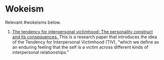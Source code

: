 # Wokeism 

Relevant #wokeisms below.

1. [The tendency for interpersonal victimhood: The personality construct and its consequences. ](https://www.sciencedirect.com/science/article/abs/pii/S0191886920303238#!)
       This is a research paper that introduces the idea of the Tendency for Interpersonal Victimhood (TIV), "which we define as an enduring feeling that the self is a victim across different kinds of interpersonal relationships."
       